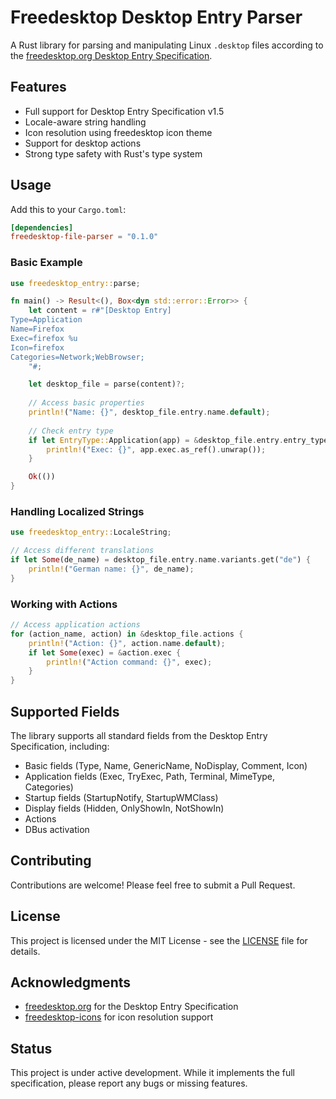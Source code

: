 # Freedesktop Desktop Entry Parser

A Rust library for parsing and manipulating Linux `.desktop` files according to the [freedesktop.org Desktop Entry Specification](https://specifications.freedesktop.org/desktop-entry-spec/latest/).

## Features

- Full support for Desktop Entry Specification v1.5
- Locale-aware string handling
- Icon resolution using freedesktop icon theme
- Support for desktop actions
- Strong type safety with Rust's type system

## Usage

Add this to your `Cargo.toml`:

```toml
[dependencies]
freedesktop-file-parser = "0.1.0"
```

### Basic Example

```rust
use freedesktop_entry::parse;

fn main() -> Result<(), Box<dyn std::error::Error>> {
    let content = r#"[Desktop Entry]
Type=Application
Name=Firefox
Exec=firefox %u
Icon=firefox
Categories=Network;WebBrowser;
    "#;

    let desktop_file = parse(content)?;
    
    // Access basic properties
    println!("Name: {}", desktop_file.entry.name.default);
    
    // Check entry type
    if let EntryType::Application(app) = &desktop_file.entry.entry_type {
        println!("Exec: {}", app.exec.as_ref().unwrap());
    }

    Ok(())
}
```

### Handling Localized Strings

```rust
use freedesktop_entry::LocaleString;

// Access different translations
if let Some(de_name) = desktop_file.entry.name.variants.get("de") {
    println!("German name: {}", de_name);
}
```

### Working with Actions

```rust
// Access application actions
for (action_name, action) in &desktop_file.actions {
    println!("Action: {}", action.name.default);
    if let Some(exec) = &action.exec {
        println!("Action command: {}", exec);
    }
}
```

## Supported Fields

The library supports all standard fields from the Desktop Entry Specification, including:

- Basic fields (Type, Name, GenericName, NoDisplay, Comment, Icon)
- Application fields (Exec, TryExec, Path, Terminal, MimeType, Categories)
- Startup fields (StartupNotify, StartupWMClass)
- Display fields (Hidden, OnlyShowIn, NotShowIn)
- Actions
- DBus activation

## Contributing

Contributions are welcome! Please feel free to submit a Pull Request.

## License

This project is licensed under the MIT License - see the [LICENSE](LICENSE) file for details.

## Acknowledgments

- [freedesktop.org](https://www.freedesktop.org/) for the Desktop Entry Specification
- [freedesktop-icons](https://crates.io/crates/freedesktop-icons) for icon resolution support

## Status

This project is under active development. While it implements the full specification, please report any bugs or missing features.
